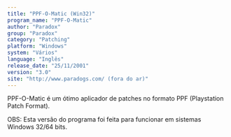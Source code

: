 ```yaml
---
title: "PPF-O-Matic (Win32)"
program_name: "PPF-O-Matic"
author: "Paradox"
group: "Paradox"
category: "Patching"
platform: "Windows"
system: "Vários"
language: "Inglês"
release_date: "25/11/2001"
version: "3.0"
site: "http://www.paradogs.com/ (fora do ar)"
---
```

PPF-O-Matic é um ótimo aplicador de patches no formato PPF (Playstation Patch Format).

OBS: Esta versão do programa foi feita para funcionar em sistemas Windows 32/64 bits.
